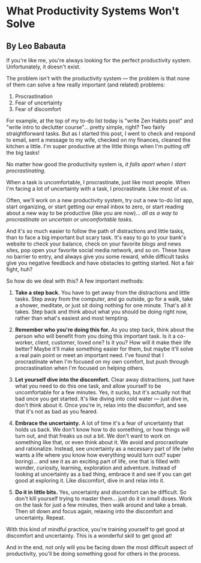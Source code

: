 # What Productivity Systems Won't Solve
## By Leo Babauta

If you're like me, you're always looking for the perfect productivity system. Unfortunately, it doesn't exist.

The problem isn't with the productivity system — the problem is that none of them can solve a few really important (and related) problems:

1. Procrastination
2. Fear of uncertainty
3. Fear of discomfort

For example, at the top of my to-do list today is "write Zen Habits post" and "write intro to declutter course"... pretty simple, right? Two fairly straightforward tasks. But as I started this post, I went to check and respond to email, sent a message to my wife, checked on my finances, cleaned the kitchen a little. I'm super productive at the little things when I'm putting off the big tasks!

No matter how good the productivity system is, *it falls apart when I start procrastinating.*

When a task is uncomfortable, I procrastinate, just like most people. When I'm facing a lot of uncertainty with a task, I procrastinate. Like most of us.

Often, we'll work on a new productivity system, try out a new to-do list app, start organizing, or start getting our email inbox to zero, or start reading about a new way to be productive (like you are now)... *all as a way to procrastinate on uncertain or uncomfortable tasks.*

And it's so much easier to follow the path of distractions and little tasks, than to face a big important but scary task. It's easy to go to your bank's website to check your balance, check on your favorite blogs and news sites, pop open your favorite social media network, and so on. These have no barrier to entry, and always give you some reward, while difficult tasks give you negative feedback and have obstacles to getting started. Not a fair fight, huh?

So how do we deal with this? A few important methods:

1. **Take a step back.** You have to get away from the distractions and little tasks. Step away from the computer, and go outside, go for a walk, take a shower, meditate, or just sit doing nothing for one minute. That's all it takes. Step back and think about what you should be doing right now, rather than what's easiest and most tempting.

2. **Remember who you're doing this for.** As you step back, think about the person who will benefit from you doing this important task. Is it a co-worker, client, customer, loved one? Is it you? How will it make their life better? Maybe it'll make something easier for them, but maybe it'll solve a real pain point or meet an important need. I've found that I procrastinate when I'm focused on my own comfort, but push through procrastination when I'm focused on helping others.

3. **Let yourself dive into the discomfort.** Clear away distractions, just have what you need to do this one task, and allow yourself to be uncomfortable for a few minutes. Yes, it sucks, but it's actually not that bad once you get started. It's like diving into cold water — just dive in, don't think about it. Once you're in, relax into the discomfort, and see that it's not as bad as you feared.

4. **Embrace the uncertainty.** A lot of time it's a fear of uncertainty that holds us back. We don't know how to do something, or how things will turn out, and that freaks us out a bit. We don't want to work on something like that, or even think about it. We avoid and procrastinate and rationalize. Instead, see uncertainty as a necessary part of life (who wants a life where you know how everything would turn out? super boring)... and see it as an exciting part of life, one that is filled with wonder, curiosity, learning, exploration and adventure. Instead of looking at uncertainty as a bad thing, embrace it and see if you can get good at exploring it. Like discomfort, dive in and relax into it.

5. **Do it in little bits.** Yes, uncertainty and discomfort can be difficult. So don't kill yourself trying to master them... just do it in small doses. Work on the task for just a few minutes, then walk around and take a break. Then sit down and focus again, relaxing into the discomfort and uncertainty. Repeat.

With this kind of mindful practice, you're training yourself to get good at discomfort and uncertainty. This is a wonderful skill to get good at!

And in the end, not only will you be facing down the most difficult aspect of productivity, you'll be doing something good for others in the process.